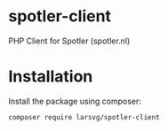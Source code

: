# spotler-client

PHP Client for Spotler (spotler.nl)

# Installation

Install the package using composer:

```bash
composer require larsvg/spotler-client
```
